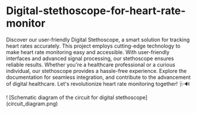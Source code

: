 # Digital-stethoscope-for-heart-rate-monitor

Discover our user-friendly Digital Stethoscope, a smart solution for tracking heart rates accurately. This project employs cutting-edge technology to make heart rate monitoring easy and accessible. With user-friendly interfaces and advanced signal processing, our stethoscope ensures reliable results. Whether you're a healthcare professional or a curious individual, our stethoscope provides a hassle-free experience. Explore the documentation for seamless integration, and contribute to the advancement of digital healthcare. Let's revolutionize heart rate monitoring together! 🩺🔊


! [Schematic diagram of the circuit for digital stethoscope] (circuit_diagram.png)